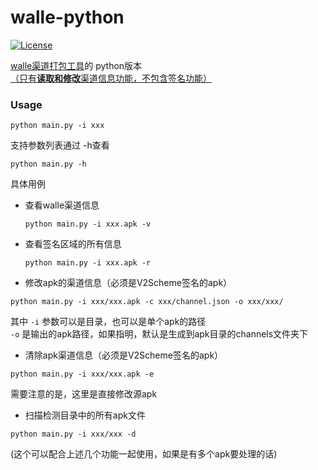# walle-python
[![License](https://img.shields.io/badge/License-Apache%202.0-blue.svg)](https://raw.githubusercontent.com/Meituan-Dianping/walle/master/LICENSE)

<a href="https://github.com/Meituan-Dianping/walle" target="_blank">walle渠道打包工具</a>的 python版本
<br><u>（只有**读取和修改**渠道信息功能，不包含签名功能）</u>

### Usage ###
```
python main.py -i xxx
```
支持参数列表通过 -h查看
```
python main.py -h
```

具体用例

- 查看walle渠道信息   

  ```python main.py -i xxx.apk -v```

- 查看签名区域的所有信息   

  ```python main.py -i xxx.apk -r```

- 修改apk的渠道信息（必须是V2Scheme签名的apk）  

```python main.py -i xxx/xxx.apk -c xxx/channel.json -o xxx/xxx/```   

   其中 ```-i``` 参数可以是目录，也可以是单个apk的路径     
   ```-o``` 是输出的apk路径，如果指明，默认是生成到apk目录的channels文件夹下
   
- 清除apk渠道信息（必须是V2Scheme签名的apk）  

```python main.py -i xxx/xxx.apk -e```    

   需要注意的是，这里是直接修改源apk

- 扫描检测目录中的所有apk文件   

```python main.py -i xxx/xxx -d```  

  (这个可以配合上述几个功能一起使用，如果是有多个apk要处理的话)